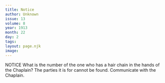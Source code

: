 ```yaml
---
title: Notice
author: Unknown
issue: 13
volume: 8
year: 1913
month: 22
day: 2
tags:
layout: page.njk
image:
---
```

NOTICE    What is the number of the one who has a hair chain in the hands of the Chaplain? The parties it is for cannot be found. Communicate with the Chaplain. 




